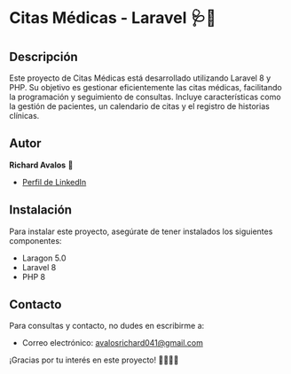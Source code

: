 # Citas Médicas - Laravel 🩺📅

## Descripción 

Este proyecto de Citas Médicas está desarrollado utilizando Laravel 8 y PHP. Su objetivo es gestionar eficientemente las citas médicas, facilitando la programación y seguimiento de consultas. Incluye características como la gestión de pacientes, un calendario de citas y el registro de historias clínicas.

## Autor
**Richard Avalos** 🚀
- [Perfil de LinkedIn](www.linkedin.com/in/richard-avalos-0497822ab)

## Instalación
Para instalar este proyecto, asegúrate de tener instalados los siguientes componentes:
- Laragon 5.0
- Laravel 8
- PHP 8

## Contacto
Para consultas y contacto, no dudes en escribirme a:
- Correo electrónico: [avalosrichard041@gmail.com](mailto:avalosrichard041@gmail.com)

¡Gracias por tu interés en este proyecto! 👨‍⚕️👩‍⚕️


